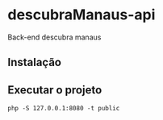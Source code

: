 # descubraManaus-api
Back-end descubra manaus


## Instalação





## Executar o projeto 

 `
 php -S 127.0.0.1:8080 -t public
 `

